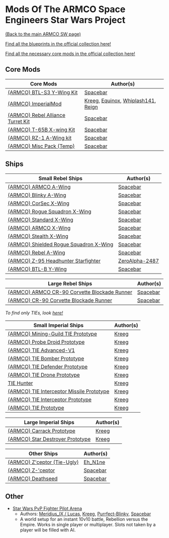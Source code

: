 # Mods Of The ARMCO Space Engineers Star Wars Project
[(Back to the main ARMCO SW page)](README.md)

[Find all the blueprints in the official collection here!](https://steamcommunity.com/sharedfiles/filedetails/?id=1458448248)

[Find all the necessary core mods in the official collection here!](https://steamcommunity.com/workshop/filedetails/?id=1523346720)

## Core Mods
Core Mods | Author(s)
--- | ---
[(ARMCO) BTL-S3 Y-Wing Kit](https://steamcommunity.com/sharedfiles/filedetails/?id=1523204540)  |  [Spacebar](https://steamcommunity.com/id/lethargicgamers)
[(ARMCO) ImperialMod](https://steamcommunity.com/sharedfiles/filedetails/?id=1380830774)  |  [Kreeg](https://steamcommunity.com/profiles/76561198006687969), [Equinox](https://steamcommunity.com/id/314piwm), [Whiplash141](https://steamcommunity.com/id/Whiplash141), [Reign](https://steamcommunity.com/id/ReignUp)
[(ARMCO) Rebel Alliance Turret Kit](https://steamcommunity.com/sharedfiles/filedetails/?id=1493130951)  |  [Spacebar](https://steamcommunity.com/id/lethargicgamers)
[(ARMCO) T-65B X-wing Kit](https://steamcommunity.com/sharedfiles/filedetails/?id=1457376670)  |  [Spacebar](https://steamcommunity.com/id/lethargicgamers)
[(ARMCO) RZ-1 A-Wing kit](https://steamcommunity.com/workshop/filedetails/?id=1387348007)  |  [Spacebar](https://steamcommunity.com/id/lethargicgamers)
[(ARMCO) Misc Pack (Temp)](https://steamcommunity.com/sharedfiles/filedetails/?id=1527082967)  |  [Spacebar](https://steamcommunity.com/id/lethargicgamers)

## Ships

Small Rebel Ships | Author(s)
--- | ---
[(ARMCO) ARMCO A-Wing](https://steamcommunity.com/sharedfiles/filedetails/?id=1387361759)  |  [Spacebar](https://steamcommunity.com/id/lethargicgamers)
[(ARMCO) Blinky A-Wing](https://steamcommunity.com/sharedfiles/filedetails/?id=1387362472)  |  [Spacebar](https://steamcommunity.com/id/lethargicgamers)
[(ARMCO) CorSec X-Wing](https://steamcommunity.com/sharedfiles/filedetails/?id=1458291351)  |  [Spacebar](https://steamcommunity.com/id/lethargicgamers)
[(ARMCO) Rogue Squadron X-Wing](https://steamcommunity.com/sharedfiles/filedetails/?id=1458290749)  |  [Spacebar](https://steamcommunity.com/id/lethargicgamers)
[(ARMCO) Standard X-Wing](https://steamcommunity.com/sharedfiles/filedetails/?id=1457379712)  |  [Spacebar](https://steamcommunity.com/id/lethargicgamers)
[(ARMCO) ARMCO X-Wing](https://steamcommunity.com/sharedfiles/filedetails/?id=1465790428)  |  [Spacebar](https://steamcommunity.com/id/lethargicgamers)
[(ARMCO) Stealth X-Wing](https://steamcommunity.com/sharedfiles/filedetails/?id=1465789129)  |  [Spacebar](https://steamcommunity.com/id/lethargicgamers)
[(ARMCO) Shielded Rogue Squadron X-Wing](https://steamcommunity.com/sharedfiles/filedetails/?id=1491661759)  |  [Spacebar](https://steamcommunity.com/id/lethargicgamers)
[(ARMCO) Rebel A-Wing](https://steamcommunity.com/sharedfiles/filedetails/?id=1495595013)  |  [Spacebar](https://steamcommunity.com/id/lethargicgamers)
[(ARMCO) Z-95 Headhunter Starfighter](https://steamcommunity.com/sharedfiles/filedetails/?id=1497188350)  |  [ZeroAlpha-2487](https://steamcommunity.com/id/ZA24XX)
[(ARMCO) BTL-B Y-Wing](https://steamcommunity.com/sharedfiles/filedetails/?id=1523215277)  |  [Spacebar](https://steamcommunity.com/id/lethargicgamers)

Large Rebel Ships | Author(s)
--- | ---
[(ARMCO) ARMCO CR-90 Corvette Blockade Runner](https://steamcommunity.com/sharedfiles/filedetails/?id=1527091873)  |  [Spacebar](https://steamcommunity.com/id/lethargicgamers)
[(ARMCO) CR-90 Corvette Blockade Runner](https://steamcommunity.com/sharedfiles/filedetails/?id=1527092925)  |  [Spacebar](https://steamcommunity.com/id/lethargicgamers)

*To find only TIEs, look [here!](https://steamcommunity.com/workshop/filedetails/?id=1543918637)*

Small Imperial Ships | Author(s)
--- | ---
[(ARMCO) Mining-Guild TIE Prototype](https://steamcommunity.com/sharedfiles/filedetails/?id=1405501567) |  [Kreeg](https://steamcommunity.com/profiles/76561198006687969)
[(ARMCO) Probe Droid Prototype](https://steamcommunity.com/sharedfiles/filedetails/?id=1402516939)  |  [Kreeg](https://steamcommunity.com/profiles/76561198006687969)
[(ARMCO) TIE Advanced-V1](https://steamcommunity.com/sharedfiles/filedetails/?id=1544501782)  |  [Kreeg](https://steamcommunity.com/profiles/76561198006687969)
[(ARMCO) TIE Bomber Prototype](https://steamcommunity.com/sharedfiles/filedetails/?id=1401339954)  |  [Kreeg](https://steamcommunity.com/profiles/76561198006687969)
[(ARMCO) TIE Defender Prototype](https://steamcommunity.com/sharedfiles/filedetails/?id=1393657020)  |  [Kreeg](https://steamcommunity.com/profiles/76561198006687969)
[(ARMCO) TIE Drone Prototype](https://steamcommunity.com/sharedfiles/filedetails/?id=1401188010)  |  [Kreeg](https://steamcommunity.com/profiles/76561198006687969)
[TIE Hunter](https://steamcommunity.com/sharedfiles/filedetails/?id=1543223390)  |  [Kreeg](https://steamcommunity.com/profiles/76561198006687969)
[(ARMCO) TIE Interceptor Missile Prototype](https://steamcommunity.com/sharedfiles/filedetails/?id=1460860039)  |  [Kreeg](https://steamcommunity.com/profiles/76561198006687969)
[(ARMCO) TIE Interceptor Prototype](https://steamcommunity.com/sharedfiles/filedetails/?id=1393646718)  |  [Kreeg](https://steamcommunity.com/profiles/76561198006687969)
[(ARMCO) TIE Prototype](https://steamcommunity.com/sharedfiles/filedetails/?id=1393650484)  |  [Kreeg](https://steamcommunity.com/profiles/76561198006687969)

Large Imperial Ships | Author(s)
--- | ---
[(ARMCO) Carrack Prototype](https://steamcommunity.com/sharedfiles/filedetails/?id=1487413064)  |  [Kreeg](https://steamcommunity.com/profiles/76561198006687969)
[(ARMCO) Star Destroyer Prototype](https://steamcommunity.com/sharedfiles/filedetails/?id=1469915013)  |  [Kreeg](https://steamcommunity.com/profiles/76561198006687969)

Other Ships | Author(s)
--- | ---
[(ARMCO) Z'ceptor (Tie-Ugly)](https://steamcommunity.com/sharedfiles/filedetails/?id=1470526184)  |  [Eh_N1ne](https://steamcommunity.com/profiles/76561198142294530)
[(ARMCO) Z-'ceptor](https://steamcommunity.com/sharedfiles/filedetails/?id=1480179171)  |  [Spacebar](https://steamcommunity.com/id/lethargicgamers)
[(ARMCO) Deathseed](https://steamcommunity.com/sharedfiles/filedetails/?id=1480180651)  |  [Spacebar](https://steamcommunity.com/id/lethargicgamers)
## Other
- [Star Wars PvP Fighter Pilot Arena](https://steamcommunity.com/sharedfiles/filedetails/?id=1461475512)
    - Authors: [Meridius_IX / Lucas](https://steamcommunity.com/id/meridius_ix), [Kreeg](https://steamcommunity.com/profiles/76561198006687969), [Purrfect-Blinky](https://steamcommunity.com/id/PurrfectRDM), [Spacebar](https://steamcommunity.com/id/lethargicgamers)
    - A world setup for an instant 10v10 battle, Rebellion versus the Empire. Works in single player or multiplayer. Slots not taken by a player will be filled with AI.
